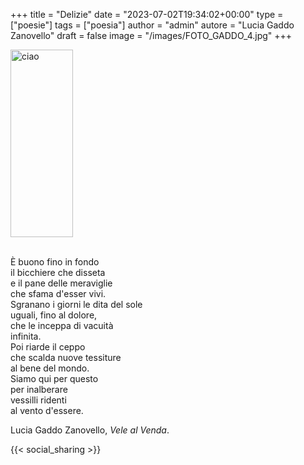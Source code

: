 +++
title = "Delizie"
date = "2023-07-02T19:34:02+00:00"
type = ["poesie"]
tags = ["poesia"]
author = "admin"
autore = "Lucia Gaddo Zanovello"
draft = false
image = "/images/FOTO_GADDO_4.jpg"
+++

<img src="/images/FOTO_GADDO_4.jpg" alt="ciao" width="100" height="300">

<br> <!-- Primo spazio tra l'immagine e il testo -->
È buono fino in fondo  
il bicchiere che disseta  
e il pane delle meraviglie  
che sfama d'esser vivi.  
Sgranano i giorni le dita del sole  
uguali, fino al dolore,  
che le inceppa di vacuità  
infinita.  
Poi riarde il ceppo  
che scalda nuove tessiture  
al bene del mondo.  
Siamo qui per questo  
per inalberare  
vessilli ridenti  
al vento d'essere.  <br>

Lucia Gaddo Zanovello, *Vele al Venda*.

{{< social_sharing >}}
